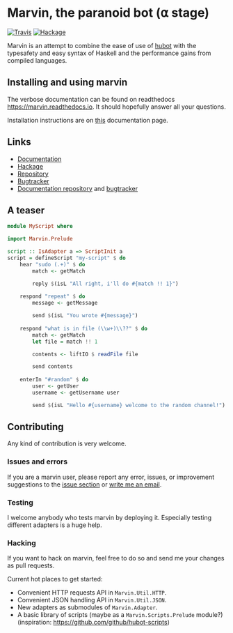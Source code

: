 # Marvin, the paranoid bot (⍺ stage)

[![Travis](https://travis-ci.org/JustusAdam/marvin.svg?branch=master)](https://travis-ci.org/JustusAdam/marvin)
[![Hackage](https://img.shields.io/hackage/v/marvin.svg)](http://hackage.haskell.org/package/marvin)

Marvin is an attempt to combine the ease of use of [hubot](https://hubot.github.com) with the typesafety and easy syntax of Haskell and the performance gains from compiled languages.

## Installing and using marvin

The verbose documentation can be found on readthedocs https://marvin.readthedocs.io.
It should hopefully answer all your questions.

Installation instructions are on [this](http://marvin.readthedocs.io/en/latest/getting-started.html) documentation page.

## Links

- [Documentation](https://marvin.readthedocs.io)
- [Hackage](https://hackage.haskell.org/package/marvin)
- [Repository](https://github.com/JustusAdam/marvin)
- [Bugtracker](https://github.com/JustusAdam/marvin/issues)
- [Documentation repository](https://github.com/JustusAdam/marvin-docs) and [bugtracker](https://github.com/JustusAdam/marvin-docs/issues)

## A teaser

```Haskell
module MyScript where

import Marvin.Prelude

script :: IsAdapter a => ScriptInit a
script = defineScript "my-script" $ do
    hear "sudo (.+)" $ do
        match <- getMatch

        reply $(isL "All right, i'll do #{match !! 1}")
    
    respond "repeat" $ do
        message <- getMessage

        send $(isL "You wrote #{message}")
    
    respond "what is in file (\\w+)\\??" $ do
        match <- getMatch 
        let file = match !! 1

        contents <- liftIO $ readFile file

        send contents
    
    enterIn "#random" $ do
        user <- getUser
        username <- getUsername user

        send $(isL "Hello #{username} welcome to the random channel!")
```

## Contributing

Any kind of contribution is very welcome.

### Issues and errors

If you are a marvin user, please report any error, issues, or improvement suggestions to the [issue section](https://github.com/JustusAdam/marvin/issues) or [write me an email](mailto:dev@justus.science).

### Testing

I welcome anybody who tests marvin by deploying it. 
Especially testing different adapters is a huge help.

### Hacking

If you want to hack on marvin, feel free to do so and send me your changes as pull requests.

Current hot places to get started:

- Convenient HTTP requests API in `Marvin.Util.HTTP`.
- Convenient JSON handling API in `Marvin.Util.JSON`.
- New adapters as submodules of `Marvin.Adapter`.
- A basic library of scripts (maybe as a `Marvin.Scripts.Prelude` module?) (inspiration: https://github.com/github/hubot-scripts)

